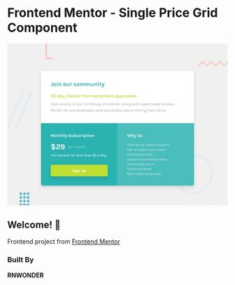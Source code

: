 # Frontend Mentor - Single Price Grid Component

![Design preview for the Single Price Grid Component coding challenge](./design/desktop-preview.jpg)

## Welcome! 👋

Frontend project from [Frontend Mentor](https://www.frontendmentor.io)

### Built By 

**RNWONDER**
